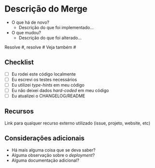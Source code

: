 # Descrição do Merge

- O que há de novo?
  - Descrição do que foi implementado...
- O que mudou?
  - Descrição do que foi alterado...

Resolve #, resolve #
Veja também #

## Checklist

- [ ] Eu rodei este código localmente
- [ ] Eu escrevi os testes necessários
- [ ] Eu utilizei _type-hints_ em meu código
- [ ] Eu não deixei dados _hard-coded_ em meu código
- [ ] Eu atualizei o CHANGELOG/README

## Recursos

Link para qualquer recurso externo utilizado (issue, projeto, website, etc)

## Considerações adicionais

- Há mais alguma coisa que se deva saber?
- Alguma observação sobre o _deployment_?
- Alguma documentação adicional?
